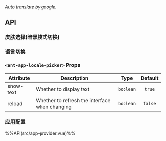 ```yaml

```

*Auto translate by google.*


## API

### 皮肤选择(暗黑模式切换)




### 语言切换

### `<ent-app-locale-picker>` Props

|Attribute|Description|Type|Default|
|---|---|---|:---:|
|show-text|Whether to display text|`boolean`|`true`|
|reload|Whether to refresh the interface when changing|`boolean`|`false`|



### 应用配置
%%API(src/app-provider.vue)%%
